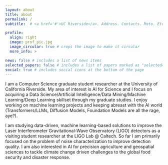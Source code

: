 ```yaml
---
layout: about
title: about
permalink: /
subtitle:  # <a href='#'>UC Riverside</a>. Address. Contacts. Moto. Etc.

profile:
  align: right
  image: prof_pic.jpg
  image_circular: true # crops the image to make it circular
  more_info: >

news: false # includes a list of news items
selected_papers: false # includes a list of papers marked as "selected={true}"
social: true # includes social icons at the bottom of the page
---
```


I am a Computer Science graduate student researcher at the University of California Riverside. My area of interest is AI for Science and I focus on acquiring a Data Science/Artificial Intelligence/Data Mining/Machine Learning/Deep Learning skillset through my graduate studies. I enjoy working on machine learning projects and keeping abreast with the AI world (Transformers/LLMs, Diffusion Models, Foundation Models are all the rage, aye?).

I am studying data-driven, machine learning-based solutions to improve the Laser Interferometer Gravitational-Wave Observatory (LIGO) detectors as a visiting student researcher at the LIGO Lab @ Caltech. So far I am primarily focused on the problem of noise characterization to improve detection quality. I am also interested in AI for precision agriculture and geospatial sciences to tackle climate change driven challenges to the global food security and disaster response.